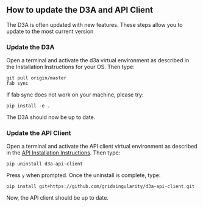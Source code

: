 ## How to update the D3A and API Client

The D3A is often updated with new features. These steps allow you to update to the most current version

### Update the D3A

Open a terminal and activate the d3a virtual environment as described in the Installation Instructions for your OS. Then type:

```
git pull origin/master
fab sync
```

If fab sync does not work on your machine, please try:

```
pip install -e .
```

The D3A should now be up to date.

### Update the API Client

Open a terminal and activate the API client virtual environment as described in the [API Installation Instructions](assets-api.md). Then type:

```
pip uninstall d3a-api-client
```

Press `y` when prompted. Once the uninstall is complete, type:

```
pip install git+https://github.com/gridsingularity/d3a-api-client.git
```

Now, the API client should be up to date.
